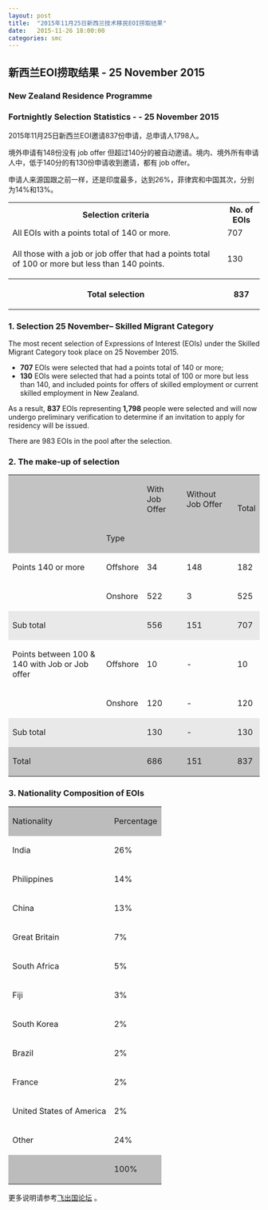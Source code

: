 ```yaml
---
layout: post
title:  "2015年11月25日新西兰技术移民EOI捞取结果"
date:   2015-11-26 18:00:00
categories: smc
---
```


## 新西兰EOI捞取结果 - 25 November 2015

### New Zealand Residence Programme

### Fortnightly Selection Statistics - - 25 November 2015

2015年11月25日新西兰EOI邀请837份申请，总申请人1798人。

境外申请有148份没有 job offer 但超过140分的被自动邀请。境内、境外所有申请人中，低于140分的有130份申请收到邀请，都有 job offer。

申请人来源国跟之前一样，还是印度最多，达到26%，菲律宾和中国其次，分别为14%和13%。


<table width="80%">
<tr>
<th>Selection criteria</th>
<th>No. of EOIs</th></tr>
<tr>
<td>All EOIs with a points total of 140 or more.</td>
<td width="57">707</td></tr>
<tr>
<td>
<p>All those with a job or job offer that had a points total of 100 or more but less than 140 points.</p></td>
<td width="57">130</td></tr>
<tr>
<th>
<p>Total selection</p></th>
<th width="57">
<p>837</p></th></tr></table>

### 1. Selection 25 November– Skilled Migrant Category

The most recent selection of Expressions of Interest (EOIs) under the Skilled Migrant Category took place on 25 November 2015.

   - **707** EOIs were selected that had a points total of 140 or more;
   - **130** EOIs were selected that had a points total of 100 or more but less than 140, and included points for offers of skilled employment or current skilled employment in New Zealand.

 As a result, **837** EOIs representing **1,798** people were selected and will now undergo preliminary verification to determine if an invitation to apply for residency will be issued.

 There are 983 EOIs in the pool after the selection.

### 2. The make-up of selection

<table><tr><td bgcolor="#C3C3C3"></td><td bgcolor="#C3C3C3"></td><td bgcolor="#C3C3C3"><p>With Job Offer</p></td><td bgcolor="#C3C3C3"><p>Without Job Offer</p></td><td bgcolor="#C3C3C3"><p><br></p><p>Total</p></td></tr><tr><td bgcolor="#C3C3C3"></td><td bgcolor="#C3C3C3"><p>Type</p></td><td bgcolor="#C3C3C3"></td><td bgcolor="#C3C3C3"></td><td bgcolor="#C3C3C3"></td></tr><tr><td><p>Points 140 or more</p></td><td><p>Offshore</p></td><td><p>34</p></td><td><p>148</p></td><td><p>182</p></td></tr><tr><td></td><td><p>Onshore</p></td><td><p>522</p></td><td><p>3</p></td><td><p>525</p></td></tr><tr><td bgcolor="#E9E9E9"><p>Sub total</p></td><td bgcolor="#E9E9E9"></td><td bgcolor="#E9E9E9"><p>556</p></td><td bgcolor="#E9E9E9"><p>151</p></td><td bgcolor="#E9E9E9"><p>707</p></td></tr><tr><td><p>Points between 100 &amp; 140 with Job or Job offer</p></td><td><p>Offshore</p></td><td><p>10</p></td><td><p>-</p></td><td><p>10</p></td></tr><tr><td></td><td><p>Onshore</p></td><td><p>120</p></td><td><p>-</p></td><td><p>120</p></td></tr><tr><td bgcolor="#E9E9E9"><p>Sub total</p></td><td bgcolor="#E9E9E9"></td><td bgcolor="#E9E9E9"><p>130</p></td><td bgcolor="#E9E9E9"><p>-</p></td><td bgcolor="#E9E9E9"><p>130</p></td></tr><tr><td bgcolor="#C3C3C3"><p>Total</p></td><td bgcolor="#C3C3C3"></td><td bgcolor="#C3C3C3"><p>686</p></td><td bgcolor="#C3C3C3"><p>151</p></td><td bgcolor="#C3C3C3"><p>837</p></td></tr></table>

### 3. Nationality Composition of EOIs

<table><tr><td bgcolor="#BCBCBC"><p>Nationality</p></td><td bgcolor="#BCBCBC"><p>Percentage</p></td></tr><tr><td><p>India</p></td><td><p>26%</p></td></tr><tr><td><p>Philippines</p></td><td><p>14%</p></td></tr><tr><td><p>China</p></td><td><p>13%</p></td></tr><tr><td><p>Great Britain</p></td><td><p>7%</p></td></tr><tr><td><p>South Africa</p></td><td><p>5%</p></td></tr><tr><td><p>Fiji</p></td><td><p>3%</p></td></tr><tr><td><p>South Korea</p></td><td><p>2%</p></td></tr><tr><td><p>Brazil</p></td><td><p>2%</p></td></tr><tr><td><p>France</p></td><td><p>2%</p></td></tr><tr><td><p>United States of America</p></td><td><p>2%</p></td></tr><tr><td><p>Other</p></td><td><p>24%</p></td></tr><tr><td bgcolor="#BCBCBC"></td><td bgcolor="#BCBCBC"><p>100%</p></td></tr></table>

更多说明请参考<a href="http://bbs.fcgvisa.com/c/" target="blank">飞出国论坛</a> 。